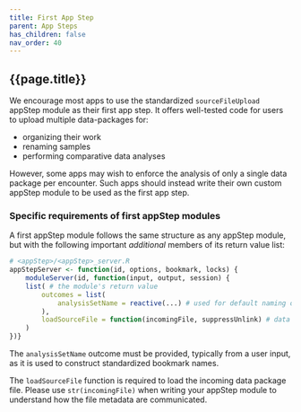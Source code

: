 ```yaml
---
title: First App Step
parent: App Steps
has_children: false
nav_order: 40
---
```


## {{page.title}}

We encourage most apps to use the standardized `sourceFileUpload`
appStep module as their first app step. It offers well-tested code
for users to upload multiple data-packages for:

- organizing their work
- renaming samples
- performing comparative data analyses

However, some apps may wish to enforce the analysis of only
a single data package per encounter. Such apps should instead
write their own custom appStep module to be used as the first app step.

### Specific requirements of first appStep modules

A first appStep module follows the same structure
as any appStep module, but with the following important _additional_
members of its return value list:

```r
# <appStep>/<appStep>_server.R
appStepServer <- function(id, options, bookmark, locks) {
    moduleServer(id, function(input, output, session) {
    list( # the module's return value
        outcomes = list(
            analysisSetName = reactive(...) # used for default naming of bookmark files
        ),
        loadSourceFile = function(incomingFile, suppressUnlink) # data passed from the universal launch page
    )
})}
```

The `analysisSetName` outcome must be provided, typically from 
a user input, as it is used to construct standardized bookmark names.

The `loadSourceFile` function is required to load the incoming 
data package file.  Please use `str(incomingFile)` when writing
your appStep module to understand how the file metadata are communicated.
